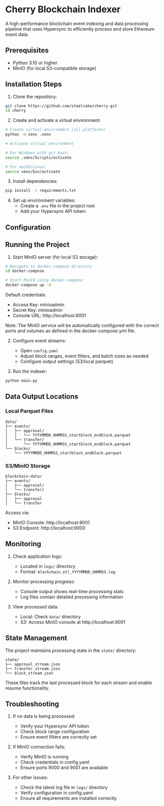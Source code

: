 # Cherry Blockchain Indexer

A high-performance blockchain event indexing and data processing pipeline that uses Hypersync to efficiently process and store Ethereum event data.

## Prerequisites

- Python 3.10 or higher
- MinIO (for local S3-compatible storage)

## Installation Steps

1. Clone the repository:

```bash
git clone https://github.com/steelcake/cherry.git
cd cherry
```

2. Create and activate a virtual environment:

```bash
# Create virtual environment (all platforms)
python -m venv .venv

# Activate virtual environment

# For Windows with git bash:
source .venv/Scripts/activate

# For macOS/Linux:
source venv/bin/activate
```

3. Install dependencies:

```bash
pip install -r requirements.txt
```

4. Set up environment variables:
   - Create a `.env` file in the project root
   - Add your Hypersync API token:

## Configuration

## Running the Project

1. Start MinIO server (for local S3 storage):

```bash
# Navigate to docker-compose directory
cd docker-compose

# Start MinIO using docker-compose
docker-compose up -d
```

Default credentials:
- Access Key: minioadmin
- Secret Key: minioadmin
- Console URL: http://localhost:9001

Note: The MinIO service will be automatically configured with the correct ports and volumes as defined in the docker-compose.yml file.

2. Configure event streams:
   - Open `config.yaml`
   - Adjust block ranges, event filters, and batch sizes as needed
   - Configure output settings (S3/local parquet)

3. Run the indexer:
```bash
python main.py
```

## Data Output Locations

### Local Parquet Files
```
data/
├── events/
│   ├── approval/
│   │   └── YYYYMMDD_HHMMSS_startblock_endblock.parquet
│   └── transfer/
│       └── YYYYMMDD_HHMMSS_startblock_endblock.parquet
└── blocks/
    └── YYYYMMDD_HHMMSS_startblock_endblock.parquet
```

### S3/MinIO Storage
```
blockchain-data/
├── events/
│   ├── approval/
│   └── transfer/
├── blocks/
│   ├── approval
│   └── transfer
```

Access via:
- MinIO Console: http://localhost:9001
- S3 Endpoint: http://localhost:9000

## Monitoring

1. Check application logs:
   - Located in `logs/` directory
   - Format: `blockchain_etl_YYYYMMDD_HHMMSS.log`

2. Monitor processing progress:
   - Console output shows real-time processing stats
   - Log files contain detailed processing information

3. View processed data:
   - Local: Check `data/` directory
   - S3: Access MinIO console at http://localhost:9001

## State Management

The project maintains processing state in the `state/` directory:
```
state/
├── approval_stream.json
├── transfer_stream.json
└── block_stream.json
```

These files track the last processed block for each stream and enable resume functionality.

## Troubleshooting

1. If no data is being processed:
   - Verify your Hypersync API token
   - Check block range configuration
   - Ensure event filters are correctly set

2. If MinIO connection fails:
   - Verify MinIO is running
   - Check credentials in config.yaml
   - Ensure ports 9000 and 9001 are available

3. For other issues:
   - Check the latest log file in `logs/` directory
   - Verify configuration in config.yaml
   - Ensure all requirements are installed correctly